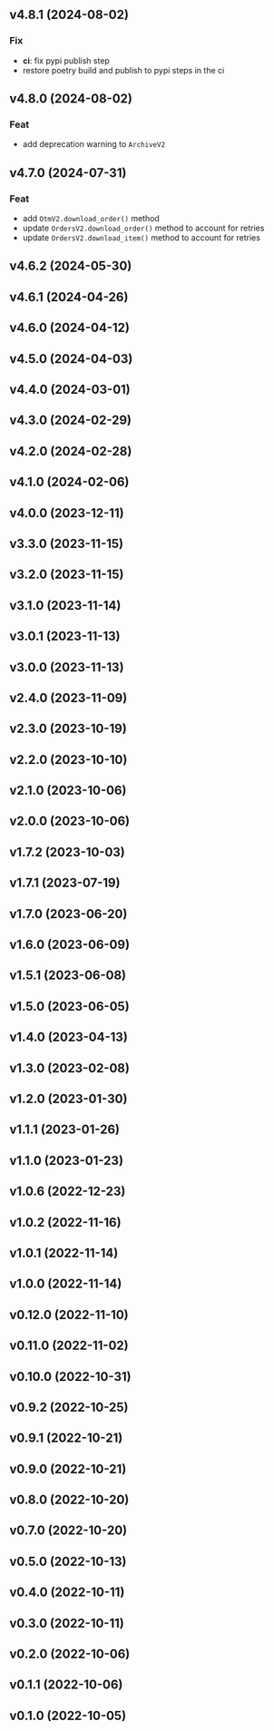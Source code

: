 ## v4.8.1 (2024-08-02)

### Fix

- **ci**: fix pypi publish step
- restore poetry build and publish to pypi steps in the ci

## v4.8.0 (2024-08-02)

### Feat

- add deprecation warning to `ArchiveV2`

## v4.7.0 (2024-07-31)

### Feat

- add `OtmV2.download_order()` method
- update `OrdersV2.download_order()` method to account for retries
- update `OrdersV2.download_item()` method to account for retries

## v4.6.2 (2024-05-30)

## v4.6.1 (2024-04-26)

## v4.6.0 (2024-04-12)

## v4.5.0 (2024-04-03)

## v4.4.0 (2024-03-01)

## v4.3.0 (2024-02-29)

## v4.2.0 (2024-02-28)

## v4.1.0 (2024-02-06)

## v4.0.0 (2023-12-11)

## v3.3.0 (2023-11-15)

## v3.2.0 (2023-11-15)

## v3.1.0 (2023-11-14)

## v3.0.1 (2023-11-13)

## v3.0.0 (2023-11-13)

## v2.4.0 (2023-11-09)

## v2.3.0 (2023-10-19)

## v2.2.0 (2023-10-10)

## v2.1.0 (2023-10-06)

## v2.0.0 (2023-10-06)

## v1.7.2 (2023-10-03)

## v1.7.1 (2023-07-19)

## v1.7.0 (2023-06-20)

## v1.6.0 (2023-06-09)

## v1.5.1 (2023-06-08)

## v1.5.0 (2023-06-05)

## v1.4.0 (2023-04-13)

## v1.3.0 (2023-02-08)

## v1.2.0 (2023-01-30)

## v1.1.1 (2023-01-26)

## v1.1.0 (2023-01-23)

## v1.0.6 (2022-12-23)

## v1.0.2 (2022-11-16)

## v1.0.1 (2022-11-14)

## v1.0.0 (2022-11-14)

## v0.12.0 (2022-11-10)

## v0.11.0 (2022-11-02)

## v0.10.0 (2022-10-31)

## v0.9.2 (2022-10-25)

## v0.9.1 (2022-10-21)

## v0.9.0 (2022-10-21)

## v0.8.0 (2022-10-20)

## v0.7.0 (2022-10-20)

## v0.5.0 (2022-10-13)

## v0.4.0 (2022-10-11)

## v0.3.0 (2022-10-11)

## v0.2.0 (2022-10-06)

## v0.1.1 (2022-10-06)

## v0.1.0 (2022-10-05)
